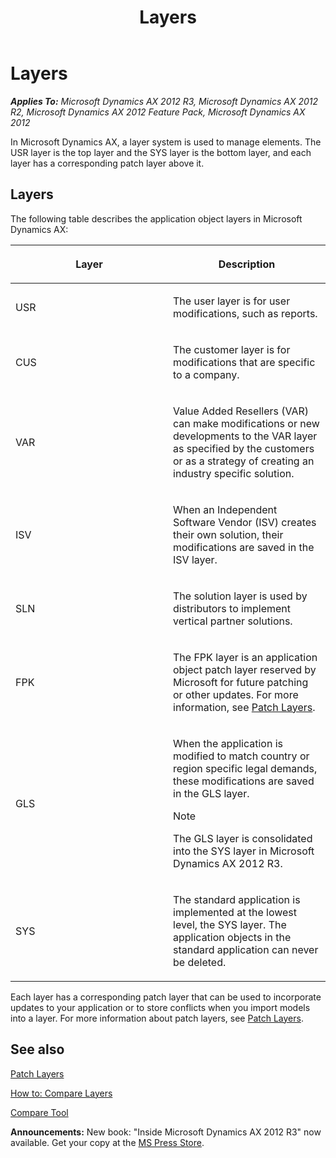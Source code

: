 ﻿---
title: Layers
TOCTitle: Layers
ms:assetid: a5f4b5db-1faa-48ae-8962-e691c0ef0168
ms:mtpsurl: https://msdn.microsoft.com/en-us/library/Aa851164(v=AX.60)
ms:contentKeyID: 35248422
ms.date: 05/18/2015
mtps_version: v=AX.60
---

# Layers 


_**Applies To:** Microsoft Dynamics AX 2012 R3, Microsoft Dynamics AX 2012 R2, Microsoft Dynamics AX 2012 Feature Pack, Microsoft Dynamics AX 2012_

In Microsoft Dynamics AX, a layer system is used to manage elements. The USR layer is the top layer and the SYS layer is the bottom layer, and each layer has a corresponding patch layer above it.

## Layers

The following table describes the application object layers in Microsoft Dynamics AX:

<table>
<colgroup>
<col style="width: 50%" />
<col style="width: 50%" />
</colgroup>
<thead>
<tr class="header">
<th><p>Layer</p></th>
<th><p>Description</p></th>
</tr>
</thead>
<tbody>
<tr class="odd">
<td><p>USR</p></td>
<td><p>The user layer is for user modifications, such as reports.</p></td>
</tr>
<tr class="even">
<td><p>CUS</p></td>
<td><p>The customer layer is for modifications that are specific to a company.</p></td>
</tr>
<tr class="odd">
<td><p>VAR</p></td>
<td><p>Value Added Resellers (VAR) can make modifications or new developments to the VAR layer as specified by the customers or as a strategy of creating an industry specific solution.</p></td>
</tr>
<tr class="even">
<td><p>ISV</p></td>
<td><p>When an Independent Software Vendor (ISV) creates their own solution, their modifications are saved in the ISV layer.</p></td>
</tr>
<tr class="odd">
<td><p>SLN</p></td>
<td><p>The solution layer is used by distributors to implement vertical partner solutions.</p></td>
</tr>
<tr class="even">
<td><p>FPK</p></td>
<td><p>The FPK layer is an application object patch layer reserved by Microsoft for future patching or other updates. For more information, see <a href="patch-layers.md">Patch Layers</a>.</p></td>
</tr>
<tr class="odd">
<td><p>GLS</p></td>
<td><p>When the application is modified to match country or region specific legal demands, these modifications are saved in the GLS layer.</p>

> [!note]  
> <P>The GLS layer is consolidated into the SYS layer in Microsoft Dynamics AX 2012 R3.</P>

</td>
</tr>
<tr class="even">
<td><p>SYS</p></td>
<td><p>The standard application is implemented at the lowest level, the SYS layer. The application objects in the standard application can never be deleted.</p></td>
</tr>
</tbody>
</table>


Each layer has a corresponding patch layer that can be used to incorporate updates to your application or to store conflicts when you import models into a layer. For more information about patch layers, see [Patch Layers](patch-layers.md).

## See also

[Patch Layers](patch-layers.md)

[How to: Compare Layers](how-to-compare-layers.md)

[Compare Tool](compare-tool.md)

  
**Announcements:** New book: "Inside Microsoft Dynamics AX 2012 R3" now available. Get your copy at the [MS Press Store](https://www.microsoftpressstore.com/store/inside-microsoft-dynamics-ax-2012-r3-9780735685109).


